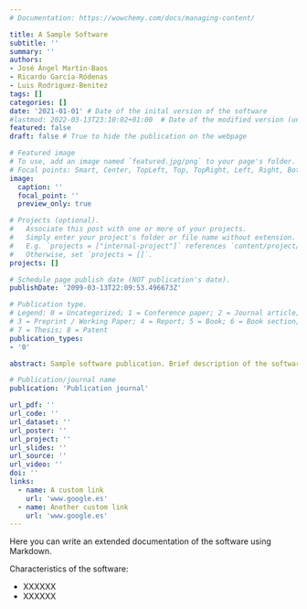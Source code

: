 ```yaml
---
# Documentation: https://wowchemy.com/docs/managing-content/

title: A Sample Software
subtitle: ''
summary: ''
authors:
- José Ángel Martín-Baos
- Ricardo García-Ródenas
- Luis Rodriguez-Benitez
tags: []
categories: []
date: '2021-01-01' # Date of the inital version of the software
#lastmod: 2022-03-13T23:10:02+01:00  # Date of the modified version (uncomment)
featured: false
draft: false # True to hide the publication on the webpage

# Featured image
# To use, add an image named `featured.jpg/png` to your page's folder.
# Focal points: Smart, Center, TopLeft, Top, TopRight, Left, Right, BottomLeft, Bottom, BottomRight.
image:
  caption: ''
  focal_point: ''
  preview_only: true

# Projects (optional).
#   Associate this post with one or more of your projects.
#   Simply enter your project's folder or file name without extension.
#   E.g. `projects = ["internal-project"]` references `content/project/deep-learning/index.md`.
#   Otherwise, set `projects = []`.
projects: []

# Schedule page publish date (NOT publication's date).
publishDate: '2099-03-13T22:09:53.496673Z'

# Publication type.
# Legend: 0 = Uncategorized; 1 = Conference paper; 2 = Journal article;
# 3 = Preprint / Working Paper; 4 = Report; 5 = Book; 6 = Book section;
# 7 = Thesis; 8 = Patent
publication_types:
- '0'

abstract: Sample software publication. Brief description of the software in 1-3 lines.

# Publication/journal name
publication: 'Publication journal'

url_pdf: ''
url_code: ''
url_dataset: ''
url_poster: ''
url_project: ''
url_slides: ''
url_source: ''
url_video: ''
doi: ''
links:
  - name: A custom link
    url: 'www.google.es'
  - name: Another custom link
    url: 'www.google.es'
---
```


Here you can write an extended documentation of the software using Markdown.

Characteristics of the software:
- XXXXXX
- XXXXXX
